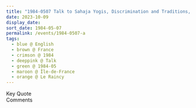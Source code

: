 ```yaml
---
title: "1984-0507 Talk to Sahaja Yogis, Discrimination and Traditions, Āśhram, 9, Allée Du Rocher, Le Raincy (13 kms E of Paris), Île-de-France, France"
date: 2023-10-09
display_date: 
sort_date: 1984-05-07
permalink: /events/1984-0507-a
tags:
  - blue @ English
  - brown @ France
  - crimson @ 1984
  - deeppink @ Talk
  - green @ 1984-05
  - maroon @ Île-de-France
  - orange @ Le Raincy
---
```


<wave-list>
  <list-title color="green" width="75">Key Quote</list-title>
  <list-item color="BlanchedAlmond"  width="200"></list-item>
  <list-item color="Lavender"></list-item>
  <list-item color="BlanchedAlmond"></list-item>
</wave-list>

<br>

<wave-list>
  <list-title color="green" width="75">Comments</list-title>
  <list-item color="BlanchedAlmond"  width="200"></list-item>
  <list-item color="Lavender"></list-item>
  <list-item color="BlanchedAlmond"></list-item>
</wave-list>